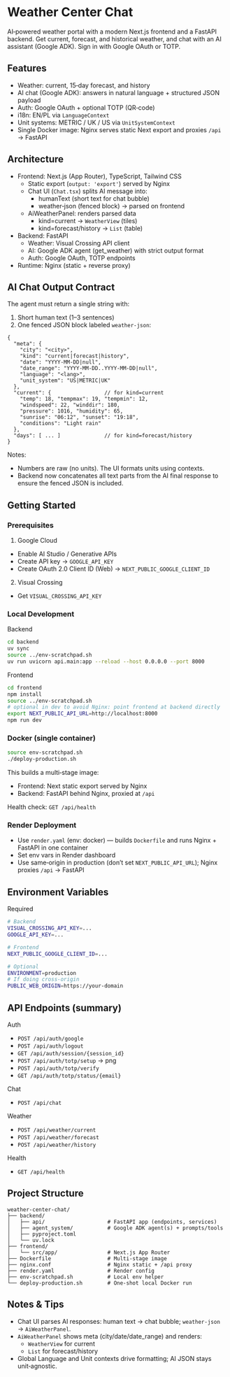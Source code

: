 # Weather Center Chat

AI‑powered weather portal with a modern Next.js frontend and a FastAPI backend. Get current, forecast, and historical weather, and chat with an AI assistant (Google ADK). Sign in with Google OAuth or TOTP.

## Features

- Weather: current, 15‑day forecast, and history
- AI chat (Google ADK): answers in natural language + structured JSON payload
- Auth: Google OAuth + optional TOTP (QR‑code)
- i18n: EN/PL via `LanguageContext`
- Unit systems: METRIC / UK / US via `UnitSystemContext`
- Single Docker image: Nginx serves static Next export and proxies `/api` → FastAPI

## Architecture

- Frontend: Next.js (App Router), TypeScript, Tailwind CSS
  - Static export (`output: 'export'`) served by Nginx
  - Chat UI (`Chat.tsx`) splits AI message into:
    - humanText (short text for chat bubble)
    - weather‑json (fenced block) → parsed on frontend
  - AiWeatherPanel: renders parsed data
    - kind=current → `WeatherView` (tiles)
    - kind=forecast/history → `List` (table)
- Backend: FastAPI
  - Weather: Visual Crossing API client
  - AI: Google ADK agent (get_weather) with strict output format
  - Auth: Google OAuth, TOTP endpoints
- Runtime: Nginx (static + reverse proxy)

## AI Chat Output Contract

The agent must return a single string with:

1) Short human text (1–3 sentences)
2) One fenced JSON block labeled `weather-json`:

```weather-json
{
  "meta": {
    "city": "<city>",
    "kind": "current|forecast|history",
    "date": "YYYY-MM-DD|null",
    "date_range": "YYYY-MM-DD..YYYY-MM-DD|null",
    "language": "<lang>",
    "unit_system": "US|METRIC|UK"
  },
  "current": {                 // for kind=current
    "temp": 18, "tempmax": 19, "tempmin": 12,
    "windspeed": 22, "winddir": 180,
    "pressure": 1016, "humidity": 65,
    "sunrise": "06:12", "sunset": "19:18",
    "conditions": "Light rain"
  },
  "days": [ ... ]              // for kind=forecast/history
}
```

Notes:
- Numbers are raw (no units). The UI formats units using contexts.
- Backend now concatenates all text parts from the AI final response to ensure the fenced JSON is included.

## Getting Started

### Prerequisites

1) Google Cloud
- Enable AI Studio / Generative APIs
- Create API key → `GOOGLE_API_KEY`
- Create OAuth 2.0 Client ID (Web) → `NEXT_PUBLIC_GOOGLE_CLIENT_ID`

2) Visual Crossing
- Get `VISUAL_CROSSING_API_KEY`

### Local Development

Backend
```bash
cd backend
uv sync
source ../env-scratchpad.sh
uv run uvicorn api.main:app --reload --host 0.0.0.0 --port 8000
```

Frontend
```bash
cd frontend
npm install
source ../env-scratchpad.sh
# optional in dev to avoid Nginx: point frontend at backend directly
export NEXT_PUBLIC_API_URL=http://localhost:8000
npm run dev
```

### Docker (single container)

```bash
source env-scratchpad.sh
./deploy-production.sh
```

This builds a multi‑stage image:
- Frontend: Next static export served by Nginx
- Backend: FastAPI behind Nginx, proxied at `/api`

Health check: `GET /api/health`

### Render Deployment

- Use `render.yaml` (env: docker) — builds `Dockerfile` and runs Nginx + FastAPI in one container
- Set env vars in Render dashboard
- Use same‑origin in production (don’t set `NEXT_PUBLIC_API_URL`); Nginx proxies `/api` → FastAPI

## Environment Variables

Required
```bash
# Backend
VISUAL_CROSSING_API_KEY=...
GOOGLE_API_KEY=...

# Frontend
NEXT_PUBLIC_GOOGLE_CLIENT_ID=...

# Optional
ENVIRONMENT=production
# If doing cross‑origin
PUBLIC_WEB_ORIGIN=https://your-domain
```

## API Endpoints (summary)

Auth
- `POST /api/auth/google`
- `POST /api/auth/logout`
- `GET /api/auth/session/{session_id}`
- `POST /api/auth/totp/setup` → png
- `POST /api/auth/totp/verify`
- `GET /api/auth/totp/status/{email}`

Chat
- `POST /api/chat`

Weather
- `POST /api/weather/current`
- `POST /api/weather/forecast`
- `POST /api/weather/history`

Health
- `GET /api/health`

## Project Structure

```
weather-center-chat/
├── backend/
│   ├── api/                    # FastAPI app (endpoints, services)
│   ├── agent_system/           # Google ADK agent(s) + prompts/tools
│   ├── pyproject.toml
│   └── uv.lock
├── frontend/
│   └── src/app/                # Next.js App Router
├── Dockerfile                  # Multi‑stage image
├── nginx.conf                  # Nginx static + /api proxy
├── render.yaml                 # Render config
├── env-scratchpad.sh           # Local env helper
└── deploy-production.sh        # One‑shot local Docker run
```

## Notes & Tips

- Chat UI parses AI responses: human text → chat bubble; `weather-json` → `AiWeatherPanel`.
- `AiWeatherPanel` shows meta (city/date/date_range) and renders:
  - `WeatherView` for current
  - `List` for forecast/history
- Global Language and Unit contexts drive formatting; AI JSON stays unit‑agnostic.







